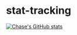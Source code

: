 # stat-tracking

[![Chase's GitHub stats](https://github-readme-stats.vercel.app/api?username=Daelso&show_icons=true&theme=dracula)](https://github.com/Daelso/github-readme-stats)

